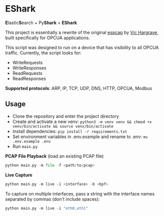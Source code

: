 # EShark

**E**lastic**S**earch + Py**Shark** = **EShark**

This project is essentially a rewrite of the original [espcap](https://github.com/vichargrave/espcap) by [Vic Hargrave](https://github.com/vichargrave), built specifically for OPCUA applications.

This script was designed to run on a device that has visibility to all OPCUA traffic. Currently, the script looks for:
- WriteRequests
- WriteResponses
- ReadRequests
- ReadResponses

**Supported protocols**: ARP, IP, TCP, UDP, DNS, HTTP, OPCUA, Modbus

## Usage
- Clone the repository and enter the project directory
- Create and activate a new venv: `python3 -m venv venv && chmod +x venv/bin/activate && source venv/bin/activate`
- Install dependencies: `pip install -r requirements.txt`
- Set environment variables in .env.example and rename to .env: `mv .env.example .env`
- Run `main.py`

**PCAP File Playback** (load an existing PCAP file)
```python
python main.py -m file -f <path/to/pcap>
```

**Live Capture**
```python
python main.py -m live -i <interface> -b <bpf>
```
To capture on multiple interfaces, pass a string with the interface names separated by commas (don't include spaces):
```python
python main.py -m live -i "eth0,eth1"
```
